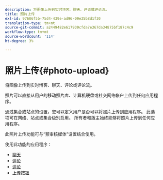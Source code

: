 ```yaml
---
description: 将图像上传到实时博客、聊天、评论或评论流。
title: 照片上传
exl-id: 97606f5b-75d4-439e-ad96-09e35b8d1f30
translation-type: tm+mt
source-git-commit: a2449482e617939cfda7e367da34875bf187c4c9
workflow-type: tm+mt
source-wordcount: '114'
ht-degree: 3%

---
```


# 照片上传{#photo-upload}

将图像上传到实时博客、聊天、评论或评论流。

照片可以直接从用户的移动照片库、计算机硬盘或社交网络帐户上传到任何应用程序。

通过集合或站点的设置，您可以定义用户是否可以将照片上传到应用程序。 此选项可在网络、站点或集合级别启用。 所有者和版主始终能够将照片上传到任何应用程序。

此照片上传功能可与“预审核媒体”设置结合使用。

使用此功能的应用程序：

* [聊天](/help/using/c-about-apps/c-chat-app/c-chat-app.md#c_chat_app)
* [评论](/help/using/c-about-apps/c-comments/c-comments.md)
* [评论](/help/using/c-about-apps/c-reviews-app/c-reviews-app.md#c_reviews_app)
* [上传按钮](/help/using/c-about-apps/c-upload-button-app/c-upload-button-app.md#c_upload_button_app)
